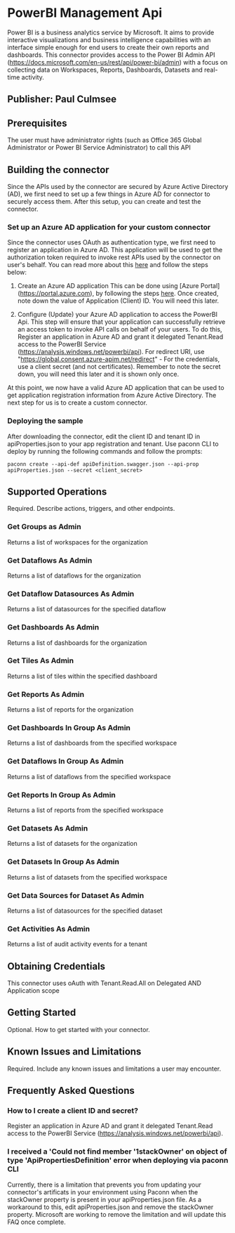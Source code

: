 # PowerBI Management Api
Power BI is a business analytics service by Microsoft. It aims to provide interactive visualizations and business intelligence capabilities with an interface simple enough for end users to create their own reports and dashboards. This connector provides access to the Power BI Admin API (https://docs.microsoft.com/en-us/rest/api/power-bi/admin) with a focus on collecting data on Workspaces, Reports, Dashboards, Datasets and real-time activity.  

## Publisher: Paul Culmsee

## Prerequisites
The user must have administrator rights (such as Office 365 Global Administrator or Power BI Service Administrator) to call this API 

## Building the connector

Since the APIs used by the connector are secured by Azure Active Directory (AD), we first need to set up a few things in Azure AD for connector to securely access them. After this setup, you can create and test the connector.

### Set up an Azure AD application for your custom connector

Since the connector uses OAuth as authentication type, we first need to register an application in Azure AD. This application will be used to get the authorization token required to invoke rest APIs used by the connector on user's behalf. You can read more about this [here](https://docs.microsoft.com/en-us/azure/active-directory/develop/authentication-scenarios) and follow the steps below:

1. Create an Azure AD application
   This can be done using [Azure Portal] (https://portal.azure.com), by following the steps [here](https://docs.microsoft.com/en-us/azure/active-directory/develop/quickstart-register-app). Once created, note down the value of Application (Client) ID. You will need this later.

2. Configure (Update) your Azure AD application to access the PowerBI Api.
   This step will ensure that your application can successfully retrieve an access token to invoke API calls on behalf of your users. To do this, Register an application in Azure AD and grant it delegated Tenant.Read access to the PowerBI Service (https://analysis.windows.net/powerbi/api). For redirect URI, use "https://global.consent.azure-apim.net/redirect" - For the credentials, use a client secret (and not certificates). Remember to note the secret down, you will need this later and it is shown only once.

At this point, we now have a valid Azure AD application that can be used to get application registration information from Azure Active Directory. The next step for us is to create a custom connector.

### Deploying the sample

After downloading the connector, edit the client ID and tenant ID in apiProperties.json to your app registration and tenant. Use paconn CLI to deploy by running the following commands and follow the prompts:

```paconn
paconn create --api-def apiDefinition.swagger.json --api-prop apiProperties.json --secret <client_secret>
```


## Supported Operations
Required. Describe actions, triggers, and other endpoints.​
### Get Groups as Admin
Returns a list of workspaces for the organization

### Get Dataflows As Admin
Returns a list of dataflows for the organization

### Get Dataflow Datasources As Admin
Returns a list of datasources for the specified dataflow

### Get Dashboards As Admin
Returns a list of dashboards for the organization

### Get Tiles As Admin
Returns a list of tiles within the specified dashboard

### Get Reports As Admin
Returns a list of reports for the organization

### Get Dashboards In Group As Admin
Returns a list of dashboards from the specified workspace

### Get Dataflows In Group As Admin
Returns a list of dataflows from the specified workspace

### Get Reports In Group As Admin
Returns a list of reports from the specified workspace

### Get Datasets As Admin
Returns a list of datasets for the organization

### Get Datasets In Group As Admin
Returns a list of datasets from the specified workspace

### Get Data Sources for Dataset As Admin
Returns a list of datasources for the specified dataset

### Get Activities As Admin
Returns a list of audit activity events for a tenant

## Obtaining Credentials
This connector uses oAuth with Tenant.Read.All on Delegated AND Application scope ​

## Getting Started
Optional. How to get started with your connector.

## Known Issues and Limitations
Required. Include any known issues and limitations a user may encounter.

## Frequently Asked Questions
### How to I create a client ID and secret?
Register an application in Azure AD and grant it delegated Tenant.Read access to the PowerBI Service (https://analysis.windows.net/powerbi/api).

### I received a 'Could not find member '1stackOwner' on object of type 'ApiPropertiesDefinition' error when deploying via paconn CLI
Currently, there is a limitation that prevents you from updating your connector's artificats in your environment using Paconn when the stackOwner property is present in your apiProperties.json file. As a workaround to this, edit apiProperties.json and remove the stackOwner property. Microsoft are working to remove the limitation and will update this FAQ once complete.

